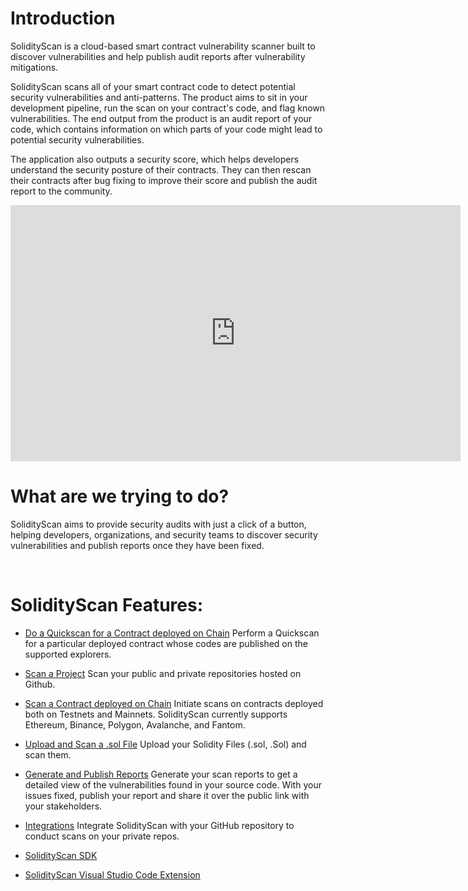 # Introduction

SolidityScan is a cloud-based smart contract vulnerability scanner built to discover vulnerabilities and help publish audit reports after vulnerability mitigations.

SolidityScan scans all of your smart contract code to detect potential security vulnerabilities and anti-patterns. The product aims to sit in your development pipeline, run the scan on your contract's code, and flag known vulnerabilities. The end output from the product is an audit report of your code, which contains information on which parts of your code might lead to potential security vulnerabilities.

The application also outputs a security score, which helps developers understand the security posture of their contracts. They can then rescan their contracts after bug fixing to improve their score and publish the audit report to the community.

<iframe width="720" height="410" src="https://www.youtube.com/embed/psu3GTKS_us" title="SolidityScan by CredShields - Intro" frameborder="0" allow="accelerometer; autoplay; clipboard-write; encrypted-media; gyroscope; picture-in-picture; web-share" allowfullscreen></iframe>

<br/>

# What are we trying to do?

SolidityScan aims to provide security audits with just a click of a button, helping developers, organizations, and security teams to discover security vulnerabilities and publish reports once they have been fixed.

<br/>

# SolidityScan Features:

- [Do a Quickscan for a Contract deployed on Chain](/quickscan/)
  Perform a Quickscan for a particular deployed contract whose codes are published on the supported explorers.
- [Scan a Project](/project/)
  Scan your public and private repositories hosted on Github.
- [Scan a Contract deployed on Chain](/block/)
  Initiate scans on contracts deployed both on Testnets and Mainnets. SolidityScan currently supports Ethereum, Binance, Polygon, Avalanche, and Fantom.
- [Upload and Scan a .sol File](./filescan/)
  Upload your Solidity Files (.sol, .Sol) and scan them.
- [Generate and Publish Reports](/report/)
  Generate your scan reports to get a detailed view of the vulnerabilities found in your source code. With your issues fixed, publish your report and share it over the public link with your stakeholders.
- [Integrations](/integrations/)
  Integrate SolidityScan with your GitHub repository to conduct scans on your private repos.
- [SolidityScan SDK](/sdk/)
- [SolidityScan Visual Studio Code Extension](/vscode/)

  <br/>
  <br/>
